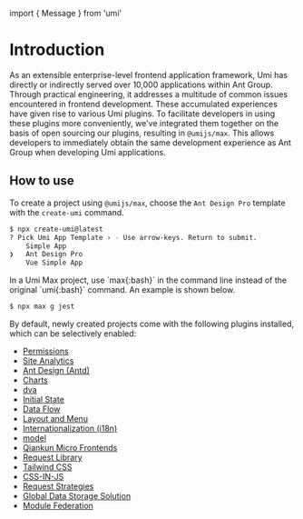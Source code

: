 import { Message } from 'umi'

# Introduction

As an extensible enterprise-level frontend application framework, Umi has directly or indirectly served over 10,000 applications within Ant Group. Through practical engineering, it addresses a multitude of common issues encountered in frontend development. These accumulated experiences have given rise to various Umi plugins. To facilitate developers in using these plugins more conveniently, we've integrated them together on the basis of open sourcing our plugins, resulting in `@umijs/max`. This allows developers to immediately obtain the same development experience as Ant Group when developing Umi applications.

## How to use

To create a project using `@umijs/max`, choose the `Ant Design Pro` template with the `create-umi` command.

```bash {4}
$ npx create-umi@latest
? Pick Umi App Template › - Use arrow-keys. Return to submit.
    Simple App
❯   Ant Design Pro
    Vue Simple App
```

<Message emoji="💡" >
In a Umi Max project, use `max{:bash}` in the command line instead of the original `umi{:bash}` command. An example is shown below.
</Message>

```bash /max/
$ npx max g jest
```

By default, newly created projects come with the following plugins installed, which can be selectively enabled:

- [Permissions](./access)
- [Site Analytics](./analytics)
- [Ant Design (Antd)](./antd)
- [Charts](./charts)
- [dva](./dva)
- [Initial State](./data-flow#global-initial-state)
- [Data Flow](./data-flow)
- [Layout and Menu](./layout-menu)
- [Internationalization (i18n)](./i18n)
- [model](./data-flow)
- [Qiankun Micro Frontends](./micro-frontend)
- [Request Library](./request)
- [Tailwind CSS](./tailwindcss)
- [CSS-IN-JS](./styled-components)
- [Request Strategies](./react-query)
- [Global Data Storage Solution](./valtio)
- [Module Federation](./mf)
